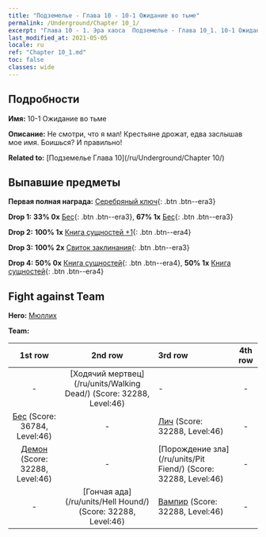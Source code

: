 ```yaml
---
title: "Подземелье - Глава 10 - 10-1 Ожидание во тьме"
permalink: /Underground/Chapter 10_1/
excerpt: "Глава 10 - 1. Эра хаоса  Подземелье - Глава 10_1. 10-1 Ожидание во тьме"
last_modified_at: 2021-05-05
locale: ru
ref: "Chapter 10_1.md"
toc: false
classes: wide
---
```


## Подробности

 **Имя:** 10-1 Ожидание во тьме

 **Описание:** Не смотри, что я мал! Крестьяне дрожат, едва заслышав мое имя. Боишься? И правильно!

 **Related to:** [Подземелье Глава 10](/ru/Underground/Chapter 10/)

## Выпавшие предметы

 **Первая полная награда:** [Серебряный ключ](/ItemsRU/con_693/){: .btn .btn--era3}

 **Drop 1:** **33% 0x** [Бес](/ItemsRU/unt_226/){: .btn .btn--era3}, **67% 1x** [Бес](/ItemsRU/unt_226/){: .btn .btn--era3}

 **Drop 2:** **100% 1x** [Книга сущностей +1](/ItemsRU/mat_46/){: .btn .btn--era4}

 **Drop 3:** **100% 2x** [Свиток заклинания](/ItemsRU/con_694/){: .btn .btn--era3}

 **Drop 4:** **50% 0x** [Книга сущностей](/ItemsRU/mat_39/){: .btn .btn--era4}, **50% 1x** [Книга сущностей](/ItemsRU/mat_39/){: .btn .btn--era4}


## Fight against Team
 **Hero:** [Мюллих](/ru/heroes/Mullich/)

 **Team:**


  | 1st row | 2nd row | 3rd row | 4th row |
  |:----:|:----:|:----|:----:|
  | - | [Ходячий мертвец](/ru/units/Walking Dead/) (Score: 32288, Level:46)  | - | - |
  | [Бес](/ru/units/Imp/) (Score: 36784, Level:46)  | - | [Лич](/ru/units/Lich/) (Score: 32288, Level:46)  | - |
  | [Демон](/ru/units/Demon/) (Score: 32288, Level:46)  | - | [Порождение зла](/ru/units/Pit Fiend/) (Score: 32288, Level:46)  | - |
  | - | [Гончая ада](/ru/units/Hell Hound/) (Score: 32288, Level:46)  | [Вампир](/ru/units/Vampire/) (Score: 32288, Level:46)  | - |


